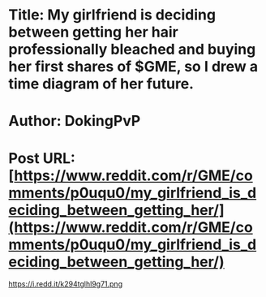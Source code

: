 # Title: My girlfriend is deciding between getting her hair professionally bleached and buying her first shares of $GME, so I drew a time diagram of her future.
# Author: DokingPvP
# Post URL: [https://www.reddit.com/r/GME/comments/p0uqu0/my_girlfriend_is_deciding_between_getting_her/](https://www.reddit.com/r/GME/comments/p0uqu0/my_girlfriend_is_deciding_between_getting_her/)


https://i.redd.it/k294tglhl9g71.png